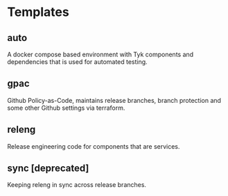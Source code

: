 # Templates
## auto
A docker compose based environment with Tyk components and dependencies that is used for automated testing.

## gpac
Github Policy-as-Code, maintains release branches, branch protection and some other Github settings via terraform.

## releng
Release engineering code for components that are services.

## sync [deprecated]
Keeping releng in sync across release branches.
